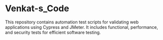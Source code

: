 # Venkat-s_Code
This repository contains automation test scripts for validating web applications using Cypress and JMeter. It includes functional, performance, and security tests for efficient software testing.
